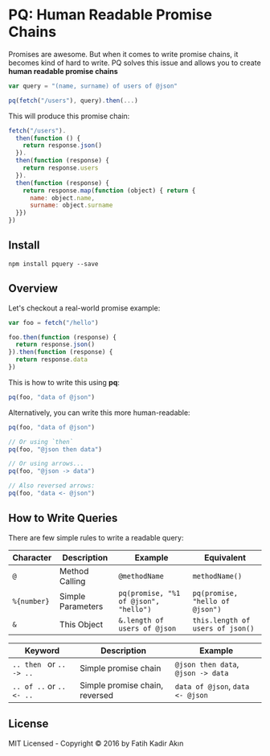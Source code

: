 # PQ: Human Readable Promise Chains

Promises are awesome. But when it comes to write promise chains, it becomes kind of hard to write.
PQ solves this issue and allows you to create **human readable promise chains**

```js
var query = "(name, surname) of users of @json"

pq(fetch("/users"), query).then(...)
```

This will produce this promise chain:
```js
fetch("/users").
  then(function () {
    return response.json()
  }).
  then(function (response) {
    return response.users
  }).
  then(function (response) {
    return response.map(function (object) { return {
      name: object.name,
      surname: object.surname
  }})
})
```

## Install

```
npm install pquery --save
```

## Overview

Let's checkout a real-world promise example:
```js
var foo = fetch("/hello")

foo.then(function (response) {
  return response.json()
}).then(function (response) {
  return response.data
})
```

This is how to write this using **pq**:
```js
pq(foo, "data of @json")
```

Alternatively, you can write this more human-readable:

```js
pq(foo, "data of @json")

// Or using `then`
pq(foo, "@json then data")

// Or using arrows...
pq(foo, "@json -> data")

// Also reversed arrows:
pq(foo, "data <- @json")
```

## How to Write Queries

There are few simple rules to write a readable query:

Character | Description | Example | Equivalent
--- | --- | --- | ---
`@` | Method Calling | `@methodName` | `methodName()`
`%{number}` | Simple Parameters | `pq(promise, "%1 of @json", "hello")` | `pq(promise, "hello of @json")`
`&` | This Object | `&.length of users of @json` | `this.length of users of json()`

Keyword | Description | Example
--- | --- | ---
`.. then ` or `.. -> ..` | Simple promise chain | `@json then data`, `@json -> data`
`.. of ..` or `.. <- ..` | Simple promise chain, reversed | `data of @json`, `data <- @json`

## License

MIT Licensed - Copyright &copy; 2016 by Fatih Kadir Akın
